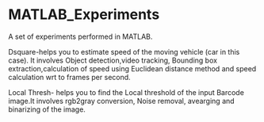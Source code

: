 # MATLAB_Experiments

A set of experiments performed in MATLAB.

Dsquare-helps you to estimate speed of the moving vehicle (car in this case). It involves Object detection,video tracking, Bounding box extraction,calculation of speed using Euclidean distance method and speed calculation wrt to frames per second.

Local Thresh- helps you to find the Local threshold of the input Barcode image.It involves rgb2gray conversion, Noise removal, avearging and binarizing of the image.
